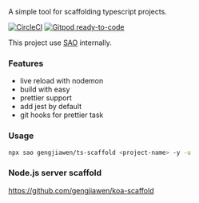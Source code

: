 A simple tool for scaffolding typescript projects.

[![CircleCI](https://circleci.com/gh/gengjiawen/ts-scaffold.svg?style=svg)](https://circleci.com/gh/gengjiawen/ts-scaffold)
[![Gitpod ready-to-code](https://img.shields.io/badge/Gitpod-ready--to--code-blue?logo=gitpod)](https://gitpod.io/#https://github.com/gengjiawen/ts-scaffold)

This project use [SAO](https://github.com/saojs/sao) internally.

### Features
* live reload with nodemon
* build with easy
* prettier support
* add jest by default
* git hooks for prettier task

### Usage

``` bash
npx sao gengjiawen/ts-scaffold <project-name> -y -u
```

### Node.js server scaffold

https://github.com/gengjiawen/koa-scaffold
